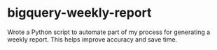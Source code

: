 # bigquery-weekly-report
Wrote a Python script to automate part of my process for generating a weekly report. This helps improve accuracy and save time.
